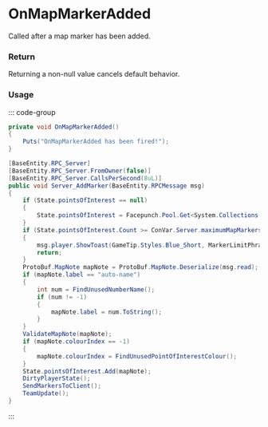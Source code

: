 <Badge type="danger" text="Carbon Compatible"/><Badge type="warning" text="Oxide Compatible"/>
# OnMapMarkerAdded
Called after a map marker has been added.
### Return
Returning a non-null value cancels default behavior.

### Usage
::: code-group
```csharp [Example]
private void OnMapMarkerAdded()
{
	Puts("OnMapMarkerAdded has been fired!");
}
```
```csharp [Source — Assembly-CSharp @ BasePlayer]
[BaseEntity.RPC_Server]
[BaseEntity.RPC_Server.FromOwner(false)]
[BaseEntity.RPC_Server.CallsPerSecond(8uL)]
public void Server_AddMarker(BaseEntity.RPCMessage msg)
{
	if (State.pointsOfInterest == null)
	{
		State.pointsOfInterest = Facepunch.Pool.Get<System.Collections.Generic.List<ProtoBuf.MapNote>>();
	}
	if (State.pointsOfInterest.Count >= ConVar.Server.maximumMapMarkers)
	{
		msg.player.ShowToast(GameTip.Styles.Blue_Short, MarkerLimitPhrase, false, ConVar.Server.maximumMapMarkers.ToString());
		return;
	}
	ProtoBuf.MapNote mapNote = ProtoBuf.MapNote.Deserialize(msg.read);
	if (mapNote.label == "auto-name")
	{
		int num = FindUnusedNumberName();
		if (num != -1)
		{
			mapNote.label = num.ToString();
		}
	}
	ValidateMapNote(mapNote);
	if (mapNote.colourIndex == -1)
	{
		mapNote.colourIndex = FindUnusedPointOfInterestColour();
	}
	State.pointsOfInterest.Add(mapNote);
	DirtyPlayerState();
	SendMarkersToClient();
	TeamUpdate();
}

```
:::
